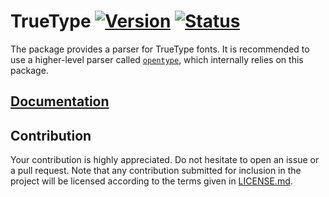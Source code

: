 # TrueType [![Version][version-img]][version-url] [![Status][status-img]][status-url]

The package provides a parser for TrueType fonts. It is recommended to use a
higher-level parser called [`opentype`][opentype], which internally relies on
this package.

## [Documentation][documentation]

## Contribution

Your contribution is highly appreciated. Do not hesitate to open an issue or a
pull request. Note that any contribution submitted for inclusion in the project
will be licensed according to the terms given in [LICENSE.md](LICENSE.md).

[opentype]: https://github.com/bodoni/opentype

[documentation]: https://docs.rs/truetype
[status-img]: https://travis-ci.org/bodoni/truetype.svg?branch=master
[status-url]: https://travis-ci.org/bodoni/truetype
[version-img]: https://img.shields.io/crates/v/truetype.svg
[version-url]: https://crates.io/crates/truetype
